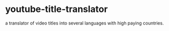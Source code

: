 # youtube-title-translator
a translator of video titles into several languages with high paying countries.
